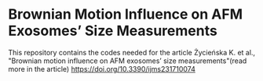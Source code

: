 # Brownian Motion Influence on AFM Exosomes’ Size Measurements

This repository contains the codes needed for the article Życieńska K. et al., "Brownian motion influence on AFM exosomes’ size measurements"(read more in the article)
https://doi.org/10.3390/ijms231710074
